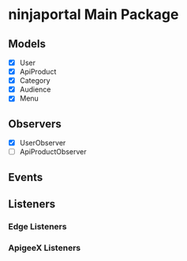 # ninjaportal Main Package 

## Models 
- [x] User
- [x] ApiProduct
- [x] Category
- [x] Audience
- [x] Menu

## Observers
- [x] UserObserver
- [ ] ApiProductObserver

## Events


## Listeners
### Edge Listeners

### ApigeeX Listeners

